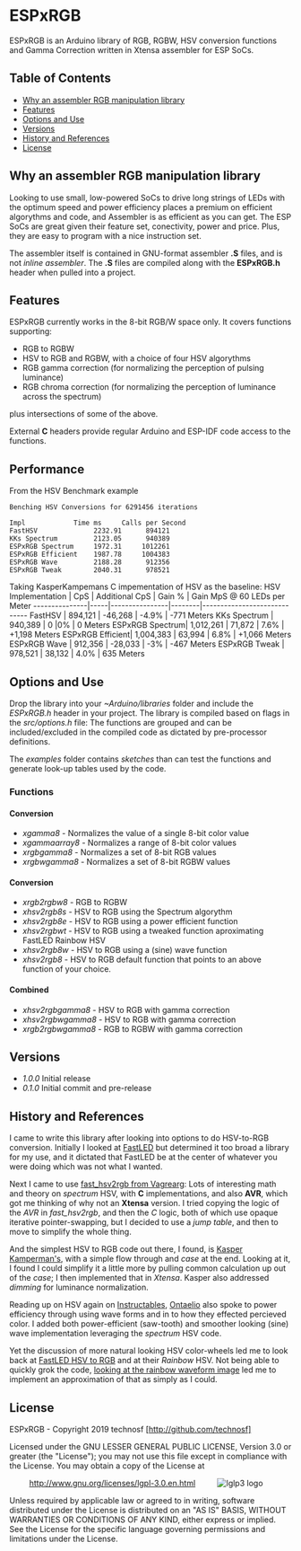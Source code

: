 # ESPxRGB 

ESPxRGB is an Arduino library of RGB, RGBW, HSV conversion functions and Gamma Correction written in Xtensa assembler for ESP SoCs.

## Table of Contents 

- [Why an assembler RGB manipulation library](#why-an-assembler-rgb-manipulation-library)
- [Features](#features)
- [Options and Use](#options-and-use)
- [Versions](#versions)
- [History and References](#history_and_references)
- [License](#license)

## Why an assembler RGB manipulation library 

Looking to use small, low-powered SoCs to drive long strings of LEDs with the optimum speed and power efficiency places a premium on efficient algorythms and code, and Assembler is as efficient as you can get. The ESP SoCs are great given their feature set, conectivity, power and price. Plus, they are easy to program with a nice instruction set. 

The assembler itself is contained in GNU-format assembler **.S** files, and is not _inline assembler_. The **.S** files are compiled along with the **ESPxRGB.h** header when pulled into a project.

## Features 

ESPxRGB currently works in the 8-bit RGB/W space only. It covers functions supporting:
* RGB to RGBW
* HSV to RGB and RGBW, with a choice of four HSV algorythms
* RGB gamma correction (for normalizing the perception of pulsing luminance)
* RGB chroma correction (for normalizing the perception of luminance across the spectrum)

plus intersections of some of the above.

External **C** headers provide regular Arduino and ESP-IDF code access to the functions.

## Performance

From the HSV Benchmark example
```
Benching HSV Conversions for 6291456 iterations

Impl			Time ms		Calls per Second
FastHSV        		 2232.91	  894121
KKs Spectrum   		 2123.05	  940389
ESPxRGB Spectrum	 1972.31	 1012261
ESPxRGB Efficient	 1987.78	 1004383
ESPxRGB Wave   		 2188.28	  912356
ESPxRGB Tweak  		 2040.31	  978521
```

Taking KasperKampemans C impementation of HSV as the baseline:
HSV Implementation | CpS | Additional CpS | Gain % | Gain MpS @ 60 LEDs per Meter
---------------|-----|----------------|--------|-----------------------------
FastHSV | 894,121 | -46,268 | -4.9% | -771 Meters
KKs Spectrum | 940,389 | 0 |0% | 0 Meters
ESPxRGB Spectrum| 1,012,261 | 71,872 | 7.6% | +1,198 Meters
ESPxRGB Efficient| 1,004,383 | 63,994 | 6.8% | +1,066 Meters
ESPxRGB Wave | 912,356 | -28,033 | -3% | -467 Meters
ESPxRGB Tweak | 978,521 | 38,132 | 4.0% | 635 Meters

## Options and Use

Drop the library into your *~Arduino/libraries* folder and include the *ESPxRGB.h* header in your project.
The library is compiled based on flags in the *src/options.h* file:
The functions are grouped and can be included/excluded in the compiled code as dictated by pre-processor definitions.

The *examples* folder contains *sketches* than can test the functions and generate look-up tables used by the code.

### Functions

#### Conversion

* *xgamma8* - Normalizes the value of a single 8-bit color value 
* *xgammaarray8*  -  Normalizes a range of 8-bit color values 
* *xrgbgamma8* -  Normalizes a set of 8-bit RGB values 
* *xrgbwgamma8*  - Normalizes a set of 8-bit RGBW values 

#### Conversion

* *xrgb2rgbw8* - RGB to RGBW
* *xhsv2rgb8s* - HSV to RGB using the Spectrum algorythm
* *xhsv2rgb8e* -  HSV to RGB using a power efficient function
* *xhsv2rgbwt* - HSV to RGB using a tweaked function aproximating FastLED Rainbow HSV 
* *xhsv2rgb8w* -  HSV to RGB using a (sine) wave function
* *xhsv2rgb8* -  HSV to RGB default function that points to an above function of your choice.

#### Combined 

* *xhsv2rgbgamma8* -  HSV to RGB with gamma correction
* *xhsv2rgbwgamma8* - HSV to RGB with gamma correction
* *xrgb2rgbwgamma8* -  RGB to RGBW with gamma correction


##  Versions

* _1.0.0_	Initial release
* _0.1.0_	Initial commit and pre-release


## History and References

I came to write this library after looking into options to do HSV-to-RGB conversion. Initially I looked at [FastLED](http://github.com/FastLED/FastLED) but determined it too broad a library for my use, and it dictated that FastLED be at the center of whatever you were doing which was not what I wanted.

Next I came to use [fast_hsv2rgb from Vagrearg](http://www.vagrearg.org/content/hsvrgb): Lots of interesting math and theory on _spectrum_ HSV, with **C** implementations, and also **AVR**, which got me thinking of why not an **Xtensa** version. I tried copying the logic of the _AVR_ in _fast_hsv2rgb_, and then the _C_ logic, both of which use opaque iterative pointer-swapping, but I decided to use a _jump table_, and then to move to simplify the whole thing.

And the simplest HSV to RGB code out there, I found, is [Kasper Kamperman's](http://www.kasperkamperman.com/blog/arduino/arduino-programming-hsb-to-rgb/), with a simple flow through and _case_ at the end. Looking at it, I found I could simplify it a little more by pulling common calculation up out of the _case_; I then implemented that in _Xtensa_. Kasper also addressed _dimming_ for luminance normalization.

Reading up on HSV again on [Instructables](http://www.instructables.com/id/How-to-Make-Proper-Rainbow-and-Random-Colors-With-/), [Ontaelio](http://www.instructables.com/member/Ontaelio/) also spoke to power efficiency through using wave forms and in to how they effected percieved color. I added both power-efficient (saw-tooth) and smoother looking (sine) wave implementation leveraging the _spectrum_ HSV code.

Yet the discussion of more natural looking HSV color-wheels led me to look back at [FastLED HSV to RGB](http://github.com/FastLED/FastLED/wiki/FastLED-HSV-Colors) and at their _Rainbow_ HSV. Not being able to quickly grok the code, [looking at the rainbow waveform image](http://raw.github.com/FastLED/FastLED/gh-pages/images/HSV-rainbow-with-desc.jpg) led me to implement an approximation of that as simply as I could.


## License

ESPxRGB - Copyright 2019  technosf  [http://github.com/technosf]

Licensed under the GNU LESSER GENERAL PUBLIC LICENSE, Version 3.0 or greater (the "License");
you may not use this file except in compliance with the License.
You may obtain a copy of the License at

&nbsp;&nbsp;&nbsp;&nbsp;&nbsp;&nbsp;&nbsp;&nbsp;
http://www.gnu.org/licenses/lgpl-3.0.en.html
&nbsp;&nbsp;&nbsp;&nbsp;&nbsp;&nbsp;&nbsp;&nbsp;
![lglp3 logo](http://www.gnu.org/graphics/lgplv3-88x31.png)

Unless required by applicable law or agreed to in writing, software
distributed under the License is distributed on an "AS IS" BASIS,
WITHOUT WARRANTIES OR CONDITIONS OF ANY KIND, either express or implied.
See the License for the specific language governing permissions and
limitations under the License.
